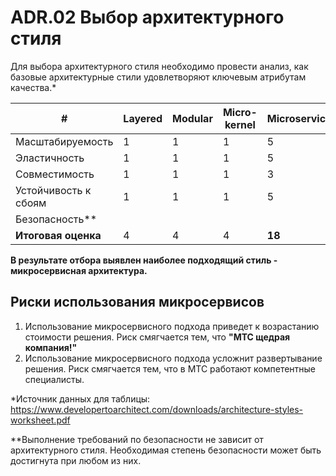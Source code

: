 # ADR.02 Выбор архитектурного стиля

Для выбора архитектурного стиля необходимо провести анализ, как базовые архитектурные стили удовлетворяют ключевым атрибутам качества.*    

| #                    | Layered | Modular     | Micro-kernel | Microservices | Service-based | Service-oriented | Event-driven | Space-based    |
|----------------------|---------|-------------|--------------|---------------|---------------|------------------|--------------|----------------|
| Масштабируемость     | 	1      | 	1          | 	1           | 	5            | 	3            | 	3               | 	5           | 	5             |
| Эластичность         | 	1      | 	1          | 	1           | 	5            | 	2            | 	3               | 	4           | 	5             |
| Совместимость        | 	1      | 	1          | 	1           | 	3            | 	2            | 	5               | 	3           | 	2             |
| Устойчивость к сбоям | 	1      | 	1          | 	1           | 	5            | 	4            | 	3               | 	5           | 	3             |
| Безопасность**       |         |             |              |               |               |                  |              |                |								
| **Итоговая оценка**  | 	4      | 	4          | 	4           | 	**18**       | 	11           | 	14              | 	17          | 	15            |

**В результате отбора выявлен наиболее подходящий стиль - микросервисная архитектура.**

## Риски использования микросервисов
1. Использование микросервисного подхода приведет к возрастанию стоимости решения. Риск смягчается тем, что **"МТС щедрая компания!"**
2. Использование микросервисного подхода усложнит развертывание решения. Риск смягчается тем, что в МТС работают компетентные специалисты.


*Источник данных для таблицы: https://www.developertoarchitect.com/downloads/architecture-styles-worksheet.pdf 

**Выполнение требований по безопасности не зависит от архитектурного стиля. Необходимая степень безопасности может быть достигнута при любом из них.



